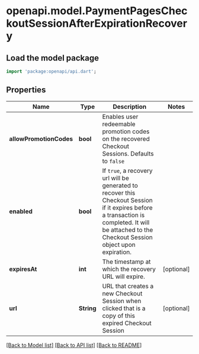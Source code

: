 # openapi.model.PaymentPagesCheckoutSessionAfterExpirationRecovery

## Load the model package
```dart
import 'package:openapi/api.dart';
```

## Properties
Name | Type | Description | Notes
------------ | ------------- | ------------- | -------------
**allowPromotionCodes** | **bool** | Enables user redeemable promotion codes on the recovered Checkout Sessions. Defaults to `false` | 
**enabled** | **bool** | If `true`, a recovery url will be generated to recover this Checkout Session if it expires before a transaction is completed. It will be attached to the Checkout Session object upon expiration. | 
**expiresAt** | **int** | The timestamp at which the recovery URL will expire. | [optional] 
**url** | **String** | URL that creates a new Checkout Session when clicked that is a copy of this expired Checkout Session | [optional] 

[[Back to Model list]](../README.md#documentation-for-models) [[Back to API list]](../README.md#documentation-for-api-endpoints) [[Back to README]](../README.md)


